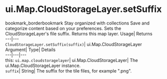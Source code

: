  
#  ui.Map.CloudStorageLayer.setSuffix
bookmark_borderbookmark Stay organized with collections  Save and categorize content based on your preferences.
Sets the CloudStorageLayer's file suffix. 
Returns this map layer.
Usage| Returns  
---|---  
`CloudStorageLayer.setSuffix(suffix)`| ui.Map.CloudStorageLayer  
Argument| Type| Details  
---|---|---  
this: `ui.map.cloudstoragelayer`| ui.Map.CloudStorageLayer| The ui.Map.CloudStorageLayer instance.  
`suffix`| String| The suffix for the tile files, for example ".png".  
